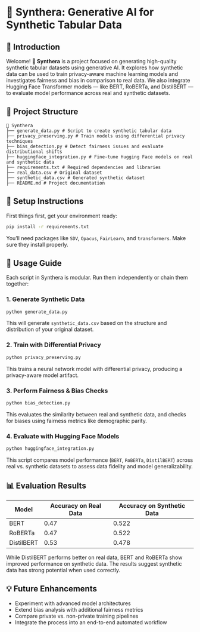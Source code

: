 # 🧠 Synthera: Generative AI for Synthetic Tabular Data

## 🚀 Introduction
Welcome! 👋 **Synthera** is a project focused on generating high-quality synthetic tabular datasets using generative AI. It explores how synthetic data can be used to train privacy-aware machine learning models and investigates fairness and bias in comparison to real data. We also integrate Hugging Face Transformer models — like BERT, RoBERTa, and DistilBERT — to evaluate model performance across real and synthetic datasets.

## 📁 Project Structure

```
📁 Synthera
├── generate_data.py # Script to create synthetic tabular data
├── privacy_preserving.py # Train models using differential privacy techniques
├── bias_detection.py # Detect fairness issues and evaluate distributional shifts
├── huggingface_integration.py # Fine-tune Hugging Face models on real and synthetic data
├── requirements.txt # Required dependencies and libraries
├── real_data.csv # Original dataset
├── synthetic_data.csv # Generated synthetic dataset
├── README.md # Project documentation
```

## 🔧 Setup Instructions
First things first, get your environment ready:
```bash
pip install -r requirements.txt
```
You’ll need packages like `SDV`, `Opacus`, `FairLearn`, and `transformers`. Make sure they install properly.

## 📌 Usage Guide
Each script in Synthera is modular. Run them independently or chain them together:

### 1. Generate Synthetic Data
```bash
python generate_data.py
```
This will generate `synthetic_data.csv` based on the structure and distribution of your original dataset.

### 2. Train with Differential Privacy
```bash
python privacy_preserving.py
```
This trains a neural network model with differential privacy, producing a privacy-aware model artifact.

### 3. Perform Fairness & Bias Checks
```bash
python bias_detection.py
```
This evaluates the similarity between real and synthetic data, and checks for biases using fairness metrics like demographic parity.

### 4. Evaluate with Hugging Face Models
```bash
python huggingface_integration.py
```
This script compares model performance (`BERT`, `RoBERTa`, `DistilBERT`) across real vs. synthetic datasets to assess data fidelity and model generalizability.

## 📊 Evaluation Results
| Model      | Accuracy on Real Data               | Accuracy on Synthetic Data |
|------------|--------------------|-------------------------|
| BERT       | 0.47               | 0.522                   |
| RoBERTa    | 0.47               | 0.522                   |
| DistilBERT | 0.53               | 0.478                   |

While DistilBERT performs better on real data, BERT and RoBERTa show improved performance on synthetic data. The results suggest synthetic data has strong potential when used correctly.

## 💡 Future Enhancements
- Experiment with advanced model architectures
- Extend bias analysis with additional fairness metrics
- Compare private vs. non-private training pipelines
- Integrate the process into an end-to-end automated workflow


